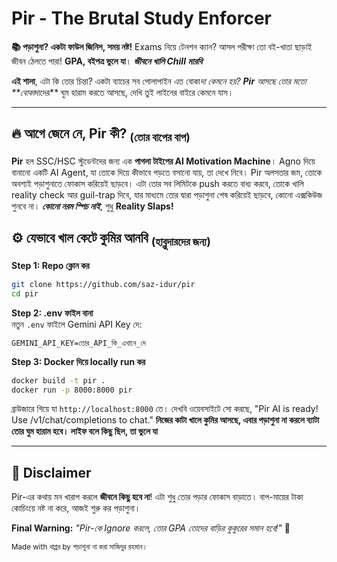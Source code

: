 ﻿# Pir - The Brutal Study Enforcer

**📚 পড়াশুনা? একটা ফাউল জিনিস, সময় নষ্ট!** Exams নিয়ে টেনশন ক্যান? আসল পরীক্ষা তো বই-খাতা ছাড়াই জীবন ঠেলতে পারা! **GPA, বইপত্র ভুলে যা**। **_জীবনে খালি Chill মারবি_** 

**এই শালা**, এটা কি তোর চিন্তা? একটা ব্যাচের সব পোলাপাইন এত বোকা*দা কেমনে হয়?
**Pir** আসছে তোর মতো **বোকা*দাদের** ঘুম হারাম করতে আসছে, দেখি তুই লাইনের বাইরে কেমনে যাস।

---

## 🔥 আগে জেনে নে, Pir কী? <sub>(তোর বাপের বাপ)</sub>

**Pir** হল SSC/HSC স্টুডেন্টদের জন্য এক **পাগলা টাইপের AI Motivation Machine**। Agno দিয়ে বানানো একটি AI Agent, যা তোকে দিয়ে কীভাবে পড়তে বসানো যায়, তা দেখে নিবে। Pir অলসতার জম, তোকে অবশ্যই পড়াশুনাতে ফোকাস করিয়েই ছাড়বে। এটা তোর সব লিমিটকে push করতে বাধ্য করবে, তোকে খালি reality check আর guil-trap দিবে, যার মাধ্যমে তোর দ্বারা পড়াশুনা শেষ করিয়েই ছাড়বে, কোনো এক্সকিউজ শুনবে না। **_কোনো নরম স্পিচ নাই_**, শুধু **Reality Slaps!**  

## ⚙️ যেভাবে খাল কেটে কুমির আনবি <sub>(হাব্লুদারদের জন্য)</sub>  

**Step 1: Repo ক্লোন কর**  
```bash  
git clone https://github.com/saz-idur/pir  
cd pir  
```  

**Step 2: .env ফাইল বানা**  
নতুন `.env` ফাইলে Gemini API Key দে:  
```  
GEMINI_API_KEY=তোর_API_কি_এখানে_দে  
```  

**Step 3: Docker দিয়ে locally run কর**  
```bash  
docker build -t pir .  
docker run -p 8000:8000 pir  
```  

ব্রাউজারে গিয়ে যা `http://localhost:8000` তে। দেখবি ওয়েবসাইটে সো করছে, "Pir AI is ready! Use /v1/chat/completions to chat." 
**নিজের কাটা খালে কুমির আসছে, এবার পড়াশুনা না করলে ব্যাটা তোর ঘুম হারাম হবে। লাইফ বলে কিছু ছিল, তা ভুলে যা**

---

## 🚨 Disclaimer  
Pir-এর কথায় মন খারাপ করলে **জীবনে কিছু হবে না**! এটা শুধু তোর পড়ার ফোকাস বাড়াতে। বাপ-মায়ের টাকা কোচিংয়ে নষ্ট না করে, আজই শুরু কর পড়াশুনা।

**Final Warning:** *"Pir-কে Ignore করলে, তোর GPA তোদের বাড়ির কুকুরের সমান হবে!"* 😤  

<sub>Made with থাপ্পর by পড়াশুনা না করা সাজিদুর রহমান।</sub>  
``` 